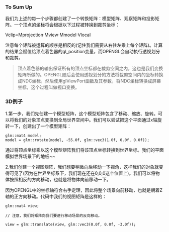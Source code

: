 ### To Sum Up

我们为上述的每一个步骤都创建了一个转换矩阵：模型矩阵、观察矩阵和投影矩阵。一个顶点的坐标将会根据以下过程被转换到裁剪坐标：

Vclip=Mprojection⋅Mview⋅Mmodel⋅Vlocal

注意每个矩阵被运算的顺序是相反的\(记住我们需要从右往左乘上每个矩阵\)。计算的结果会赋值给顶点着色器的gl\_position变量，而OPENGL会自动执行透视划分和裁剪。

> 顶点着色器的输出保证所有的顶点坐标都在裁剪空间之内，这也是我们变换矩阵所做的。OPENGL随后会使用透视划分的方法将裁剪空间内的坐标转换成NDC坐标，然后使用glViewPort函数及其参数，将NDC坐标转换成屏幕坐标，这个过程叫做视口变换。

### 3D例子

1.第一步，我们先创建一个模型矩阵，这个模型矩阵包含了移动、缩放、旋转。可以将我们的对象顶点变换到全局世界空间中。我们可以尝试把这个平面通过x轴旋转一下，创建出了一个模型矩阵：

```
glm::mat4 model;
model = glm::rotate(model, -55.0f, glm::vec3(1.0f, 0.0f, 0.0f));
```

通过将顶点坐标乘以这个模型矩阵我们将该顶点坐标转换到世界坐标。我们的平面模拟世界场景下的地板~~

2.我们创建一个视图矩阵，我们想要稍微向后移动一下视角，这样我们的对象就变得可见了\(因为在世界坐标系下，我们现在还在0,0,0这个位置上\)。我们可以将物体按照相反的方向移动，也就是将物体向前移动一下。

因为OPENGL中的坐标轴符合右手定理，因此将整个场景向前移动，也就是朝着Z轴的正方向移动。代码中我们的视图矩阵是这样的：

```
glm::mat4 view;

// 注意，我们将矩阵向我们要进行移动场景的反向移动。

view = glm::translate(view, glm::vec3(0.0f, 0.0f, -3.0f)); 
```



